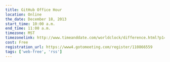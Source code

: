 ```yaml
---
title: GitHub Office Hour
location: Online
the_date: December 18, 2013
start_time: 10:00 a.m.
end_time: 11:00 a.m.
timezone: MST
timezonelink: http://www.timeanddate.com/worldclock/difference.html?p1=75
cost: Free
registration_url: https://www4.gotomeeting.com/register/110866559
tags: ['web-free', 'rss']
---
```


<!-- New design does not require description here. Possibly in YAML.
<!--
    Immediately following the free class, our trainers are available to answer all of your getting-started, technical, workflow, or best practice questions about GitHub and Git.
-->

